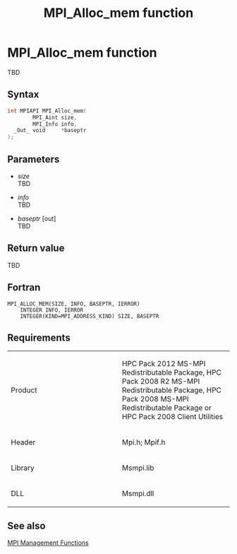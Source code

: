 ﻿---
title: MPI_Alloc_mem function
TOCTitle: MPI_Alloc_mem function
ms:assetid: 7300a020-c7e1-4862-b604-e7e14b86aa65
ms:mtpsurl: https://msdn.microsoft.com/en-us/library/Dn502502(v=VS.85)
ms:contentKeyID: 59360774
ms.date: 03/28/2018
mtps_version: v=VS.85
f1_keywords:
- MPI_ALLOC_MEM
- mpif/MPI_Alloc_mem
- mpi/MPI_ALLOC_MEM
dev_langs:
- C++
- C
---

# MPI\_Alloc\_mem function

TBD

## Syntax

``` c++
int MPIAPI MPI_Alloc_mem(
        MPI_Aint size,
        MPI_Info info,
  _Out_ void     *baseptr
);
```

## Parameters

  - *size*  
    TBD

  - *info*  
    TBD

  - *baseptr* \[out\]  
    TBD

## Return value

TBD

## Fortran

    MPI_ALLOC_MEM(SIZE, INFO, BASEPTR, IERROR)
        INTEGER INFO, IERROR
        INTEGER(KIND=MPI_ADDRESS_KIND) SIZE, BASEPTR

## Requirements

<table>
<colgroup>
<col style="width: 50%" />
<col style="width: 50%" />
</colgroup>
<tbody>
<tr class="odd">
<td><p>Product</p></td>
<td><p>HPC Pack 2012 MS-MPI Redistributable Package, HPC Pack 2008 R2 MS-MPI Redistributable Package, HPC Pack 2008 MS-MPI Redistributable Package or HPC Pack 2008 Client Utilities</p></td>
</tr>
<tr class="even">
<td><p>Header</p></td>
<td>Mpi.h;
Mpif.h</td>
</tr>
<tr class="odd">
<td><p>Library</p></td>
<td>Msmpi.lib</td>
</tr>
<tr class="even">
<td><p>DLL</p></td>
<td>Msmpi.dll</td>
</tr>
</tbody>
</table>


## See also

[MPI Management Functions](mpi-management-functions.md)

